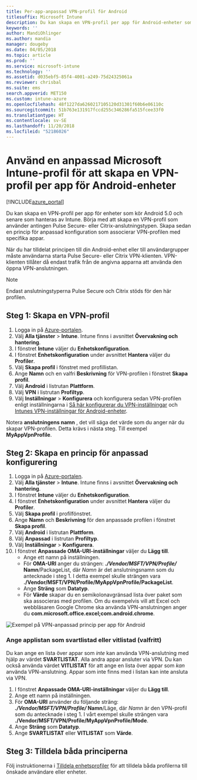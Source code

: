 ```yaml
---
title: Per-app-anpassad VPN-profil för Android
titlesuffix: Microsoft Intune
description: Du kan skapa en VPN-profil per app för Android-enheter som hanteras av Microsoft Intune.
keywords: ''
author: MandiOhlinger
ms.author: mandia
manager: dougeby
ms.date: 04/05/2018
ms.topic: article
ms.prod: ''
ms.service: microsoft-intune
ms.technology: ''
ms.assetid: d035ebf5-85f4-4001-a249-75d24325061a
ms.reviewer: chrisbal
ms.suite: ems
search.appverid: MET150
ms.custom: intune-azure
ms.openlocfilehash: 48f1227da6260217105120d31301f60b6e06110c
ms.sourcegitcommit: 51b763e131917fccd255c346286fa515fcee33f0
ms.translationtype: HT
ms.contentlocale: sv-SE
ms.lasthandoff: 11/20/2018
ms.locfileid: "52186026"
---
```

# <a name="use-a-microsoft-intune-custom-profile-to-create-a-per-app-vpn-profile-for-android-devices"></a>Använd en anpassad Microsoft Intune-profil för att skapa en VPN-profil per app för Android-enheter

[!INCLUDE[azure_portal](./includes/azure_portal.md)]

Du kan skapa en VPN-profil per app för enheter som kör Android 5.0 och senare som hanteras av Intune. Börja med att skapa en VPN-profil som använder antingen Pulse Secure- eller Citrix-anslutningstypen. Skapa sedan en princip för anpassad konfiguration som associerar VPN-profilen med specifika appar.

När du har tilldelat principen till din Android-enhet eller till användargrupper måste användarna starta Pulse Secure- eller Citrix VPN-klienten. VPN-klienten tillåter då endast trafik från de angivna apparna att använda den öppna VPN-anslutningen.

> [!NOTE]
>
> Endast anslutningstyperna Pulse Secure och Citrix stöds för den här profilen.


## <a name="step-1-create-a-vpn-profile"></a>Steg 1: Skapa en VPN-profil


1. Logga in på [Azure-portalen](https://portal.azure.com).
2. Välj **Alla tjänster** > **Intune**. Intune finns i avsnittet **Övervakning och hantering**.
3. I fönstret **Intune** väljer du **Enhetskonfiguration**.
2. I fönstret **Enhetskonfiguration** under avsnittet **Hantera** väljer du **Profiler**.
2. Välj **Skapa profil** i fönstret med profillistan.
3. Ange **Namn** och en valfri **Beskrivning** för VPN-profilen i fönstret **Skapa profil**.
4. Välj **Android** i listrutan **Plattform**.
5. Välj **VPN** i listrutan **Profiltyp**.
3. Välj **Inställningar** > **Konfigurera** och konfigurera sedan VPN-profilen enligt inställningarna i [Så här konfigurerar du VPN-inställningar](vpn-settings-configure.md) och [Intunes VPN-inställningar för Android-enheter](vpn-settings-android.md).

Notera **anslutningens namn** , det vill säga det värde som du anger när du skapar VPN-profilen. Detta krävs i nästa steg. Till exempel **MyAppVpnProfile**.

## <a name="step-2-create-a-custom-configuration-policy"></a>Steg 2: Skapa en princip för anpassad konfigurering

1. Logga in på [Azure-portalen](https://portal.azure.com).
2. Välj **Alla tjänster** > **Intune**. Intune finns i avsnittet **Övervakning och hantering**.
3. I fönstret **Intune** väljer du **Enhetskonfiguration**.
2. I fönstret **Enhetskonfiguration** under avsnittet **Hantera** väljer du **Profiler**.
3. Välj **Skapa profil** i profilfönstret.
4. Ange **Namn** och **Beskrivning** för den anpassade profilen i fönstret **Skapa profil**.
5. Välj **Android** i listrutan **Plattform**.
6. Välj **Anpassad** i listrutan **Profiltyp**.
7. Välj **Inställningar** > **Konfigurera**.
3. I fönstret **Anpassade OMA-URI-inställningar** väljer du **Lägg till**.
    - Ange ett namn på inställningen.
    - För **OMA-URI** anger du strängen: ***./Vendor/MSFT/VPN/Profile/* Namn**/PackageList, där *Namn* är det anslutningsnamn som du antecknade i steg 1. I detta exempel skulle strängen vara **./Vendor/MSFT/VPN/Profile/MyAppVpnProfile/PackageList**.
    - Ange **Sträng** som **Datatyp**.
    - För **Värde** skapar du en semikolonavgränsad lista över paket som ska associeras med profilen. Om du exempelvis vill att Excel och webbläsaren Google Chrome ska använda VPN-anslutningen anger du **com.microsoft.office.excel;com.android.chrome**.

![Exempel på VPN-anpassad princip per app för Android](./media/android_per_app_vpn_oma_uri.png)

### <a name="set-your-app-list-to-blacklist-or-whitelist-optional"></a>Ange applistan som svartlistad eller vitlistad (valfritt)
  Du kan ange en lista över appar som *inte* kan använda VPN-anslutning med hjälp av värdet **SVARTLISTAT**. Alla andra appar ansluter via VPN.
Du kan också använda värdet **VITLISTAT** för att ange en lista över appar som *kan* använda VPN-anslutning. Appar som inte finns med i listan kan inte ansluta via VPN.
  1.    I fönstret **Anpassade OMA-URI-inställningar** väljer du **Lägg till**.
  2.    Ange ett namn på inställningen.
  3.    För **OMA-URI** använder du följande sträng: ***./Vendor/MSFT/VPN/Profile/* Namn**/Läge, där *Namn* är den VPN-profil som du antecknade i steg 1. I vårt exempel skulle strängen vara **./Vendor/MSFT/VPN/Profile/MyAppVpnProfile/Mode**.
  4.    Ange **Sträng** som **Datatyp**.
  5.    Ange **SVARTLISTAT** eller **VITLISTAT** som **Värde**.



## <a name="step-3-assign-both-policies"></a>Steg 3: Tilldela båda principerna

Följ instruktionerna i [Tilldela enhetsprofiler](device-profile-assign.md) för att tilldela båda profilerna till önskade användare eller enheter.
